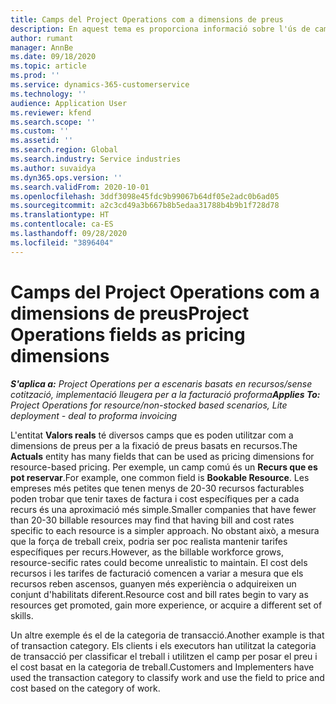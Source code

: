 ```yaml
---
title: Camps del Project Operations com a dimensions de preus
description: En aquest tema es proporciona informació sobre l'ús de camps com a dimensions de preus al Dynamics 365 Project Operations.
author: rumant
manager: AnnBe
ms.date: 09/18/2020
ms.topic: article
ms.prod: ''
ms.service: dynamics-365-customerservice
ms.technology: ''
audience: Application User
ms.reviewer: kfend
ms.search.scope: ''
ms.custom: ''
ms.assetid: ''
ms.search.region: Global
ms.search.industry: Service industries
ms.author: suvaidya
ms.dyn365.ops.version: ''
ms.search.validFrom: 2020-10-01
ms.openlocfilehash: 3ddf3098e45fdc9b99067b64df05e2adc0b6ad05
ms.sourcegitcommit: a2c3cd49a3b667b8b5edaa31788b4b9b1f728d78
ms.translationtype: HT
ms.contentlocale: ca-ES
ms.lasthandoff: 09/28/2020
ms.locfileid: "3896404"
---
```

# <a name="project-operations-fields-as-pricing-dimensions"></a><span data-ttu-id="e4cc1-103">Camps del Project Operations com a dimensions de preus</span><span class="sxs-lookup"><span data-stu-id="e4cc1-103">Project Operations fields as pricing dimensions</span></span>

<span data-ttu-id="e4cc1-104">_**S'aplica a:** Project Operations per a escenaris basats en recursos/sense cotització, implementació lleugera per a la facturació proforma_</span><span class="sxs-lookup"><span data-stu-id="e4cc1-104">_**Applies To:** Project Operations for resource/non-stocked based scenarios, Lite deployment - deal to proforma invoicing_</span></span>

<span data-ttu-id="e4cc1-105">L'entitat **Valors reals** té diversos camps que es poden utilitzar com a dimensions de preus per a la fixació de preus basats en recursos.</span><span class="sxs-lookup"><span data-stu-id="e4cc1-105">The **Actuals** entity has many fields that can be used as pricing dimensions for resource-based pricing.</span></span> <span data-ttu-id="e4cc1-106">Per exemple, un camp comú és un **Recurs que es pot reservar**.</span><span class="sxs-lookup"><span data-stu-id="e4cc1-106">For example, one common field is **Bookable Resource**.</span></span> <span data-ttu-id="e4cc1-107">Les empreses més petites que tenen menys de 20-30 recursos facturables poden trobar que tenir taxes de factura i cost específiques per a cada recurs és una aproximació més simple.</span><span class="sxs-lookup"><span data-stu-id="e4cc1-107">Smaller companies that have fewer than 20-30 billable resources may find that having bill and cost rates specific to each resource is a simpler approach.</span></span> <span data-ttu-id="e4cc1-108">No obstant això, a mesura que la força de treball creix, podria ser poc realista mantenir tarifes específiques per recurs.</span><span class="sxs-lookup"><span data-stu-id="e4cc1-108">However, as the billable workforce grows, resource-secific rates could become unrealistic to maintain.</span></span> <span data-ttu-id="e4cc1-109">El cost dels recursos i les tarifes de facturació comencen a variar a mesura que els recursos reben ascensos, guanyen més experiència o adquireixen un conjunt d'habilitats diferent.</span><span class="sxs-lookup"><span data-stu-id="e4cc1-109">Resource cost and bill rates begin to vary as resources get promoted, gain more experience, or acquire a different set of skills.</span></span> 

<span data-ttu-id="e4cc1-110">Un altre exemple és el de la categoria de transacció.</span><span class="sxs-lookup"><span data-stu-id="e4cc1-110">Another example is that of transaction category.</span></span> <span data-ttu-id="e4cc1-111">Els clients i els executors han utilitzat la categoria de transacció per classificar el treball i utilitzen el camp per posar el preu i el cost basat en la categoria de treball.</span><span class="sxs-lookup"><span data-stu-id="e4cc1-111">Customers and Implementers have used the transaction category to classify work and use the field to price and cost based on the category of work.</span></span>
